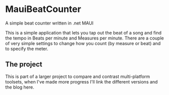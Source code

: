 # MauiBeatCounter

A simple beat counter written in .net MAUI

This is a simple application that lets you tap out the beat of a song and find the
tempo in Beats per minute and Measures per minute. There are a couple of very simple
settings to change how you count (by measure or beat) and to specify the meter.

## The project

This is part of a larger project to compare and contrast multi-platform toolsets, when I've
made more progress I'll link the different versions and the blog here.

